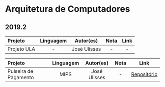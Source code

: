 # Arquitetura de Computadores

## 2019.2

Projeto | Linguagem | Autor(es) | Nota | Link
:------ | :-------: | :-------:  | :--: | :---:
Projeto ULA | - | José Ulisses | - | -

Projeto | Linguagem | Autor(es) | Nota | Link
:------ | :-------: | :-------:  | :--: | :---:
Pulseira de Pagamento | MIPS | José Ulisses | - | [Repositório](https://github.com/jos3s/Faculdade-Projetos/blob/master/ARQ_DE_COMPUTADORES/PulseiraDePagamentos)
